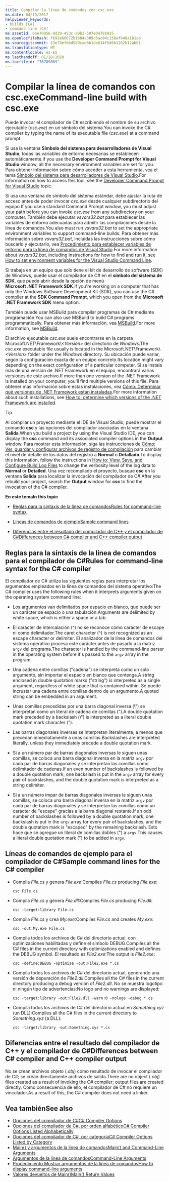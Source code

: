 ```yaml
---
title: Compilar la línea de comandos con csc.exe
ms.date: 04/19/2017
helpviewer_keywords:
- builds [C#]
- command line [C#]
ms.assetid: 66e70056-dd20-453c-a9b3-507e0478b015
ms.openlocfilehash: f692e66672b1804a309c6ac04c158af948a1b1ab
ms.sourcegitcommit: 13e79efdbd589cad6b1de634f5d6b1262b12ab01
ms.translationtype: HT
ms.contentlocale: es-ES
ms.lasthandoff: 01/28/2020
ms.locfileid: "76789869"
---
```

# <a name="command-line-build-with-cscexe"></a><span data-ttu-id="a72e6-102">Compilar la línea de comandos con csc.exe</span><span class="sxs-lookup"><span data-stu-id="a72e6-102">Command-line build with csc.exe</span></span>

<span data-ttu-id="a72e6-103">Puede invocar el compilador de C# escribiendo el nombre de su archivo ejecutable (*csc.exe*) en un símbolo del sistema.</span><span class="sxs-lookup"><span data-stu-id="a72e6-103">You can invoke the C# compiler by typing the name of its executable file (*csc.exe*) at a command prompt.</span></span>

<span data-ttu-id="a72e6-104">Si usa la ventana **Símbolo del sistema para desarrolladores de Visual Studio**, todas las variables de entorno necesarias se establecen automáticamente.</span><span class="sxs-lookup"><span data-stu-id="a72e6-104">If you use the **Developer Command Prompt for Visual Studio** window, all the necessary environment variables are set for you.</span></span> <span data-ttu-id="a72e6-105">Para obtener información sobre cómo acceder a esta herramienta, vea el tema [Símbolo del sistema para desarrolladores de Visual Studio](../../../framework/tools/developer-command-prompt-for-vs.md).</span><span class="sxs-lookup"><span data-stu-id="a72e6-105">For information on how to access this tool, see the [Developer Command Prompt for Visual Studio](../../../framework/tools/developer-command-prompt-for-vs.md) topic.</span></span>

<span data-ttu-id="a72e6-106">Si usa una ventana de símbolo del sistema estándar, debe ajustar la ruta de acceso antes de poder invocar *csc.exe* desde cualquier subdirectorio del equipo.</span><span class="sxs-lookup"><span data-stu-id="a72e6-106">If you use a standard Command Prompt window, you must adjust your path before you can invoke *csc.exe* from any subdirectory on your computer.</span></span> <span data-ttu-id="a72e6-107">También debe ejecutar *vsvars32.bat* para establecer las variables de entorno adecuadas para admitir las compilaciones desde la línea de comandos.</span><span class="sxs-lookup"><span data-stu-id="a72e6-107">You also must run *vsvars32.bat* to set the appropriate environment variables to support command-line builds.</span></span> <span data-ttu-id="a72e6-108">Para obtener más información sobre *vsvars32.bat*, incluidas las instrucciones sobre cómo buscarlo y ejecutarlo, vea [Procedimiento para establecer variables de entorno para la línea de comandos de Visual Studio](./how-to-set-environment-variables-for-the-visual-studio-command-line.md).</span><span class="sxs-lookup"><span data-stu-id="a72e6-108">For more information about *vsvars32.bat*, including instructions for how to find and run it, see [How to set environment variables for the Visual Studio Command Line](./how-to-set-environment-variables-for-the-visual-studio-command-line.md).</span></span>

<span data-ttu-id="a72e6-109">Si trabaja en un equipo que solo tiene el kit de desarrollo de software (SDK) de Windows, puede usar el compilador de C# en el **símbolo del sistema de SDK**, que puede abrir desde la opción de menú **Microsoft .NET Framework SDK**.</span><span class="sxs-lookup"><span data-stu-id="a72e6-109">If you're working on a computer that has only the Windows Software Development Kit (SDK), you can use the C# compiler at the **SDK Command Prompt**, which you open from the **Microsoft .NET Framework SDK** menu option.</span></span>

<span data-ttu-id="a72e6-110">También puede usar MSBuild para compilar programas de C# mediante programación.</span><span class="sxs-lookup"><span data-stu-id="a72e6-110">You can also use MSBuild to build C# programs programmatically.</span></span> <span data-ttu-id="a72e6-111">Para obtener más información, vea [MSBuild](/visualstudio/msbuild/msbuild).</span><span class="sxs-lookup"><span data-stu-id="a72e6-111">For more information, see [MSBuild](/visualstudio/msbuild/msbuild).</span></span>

<span data-ttu-id="a72e6-112">El archivo ejecutable *csc.exe* suele encontrarse en la carpeta Microsoft.NET\Framework\\*\<Versión>* del directorio de *Windows*.</span><span class="sxs-lookup"><span data-stu-id="a72e6-112">The *csc.exe* executable file usually is located in the Microsoft.NET\Framework\\*\<Version>* folder under the *Windows* directory.</span></span> <span data-ttu-id="a72e6-113">Su ubicación puede variar, según la configuración exacta de un equipo concreto.</span><span class="sxs-lookup"><span data-stu-id="a72e6-113">Its location might vary depending on the exact configuration of a particular computer.</span></span> <span data-ttu-id="a72e6-114">Si se instala más de una versión de .NET Framework en el equipo, encontrará varias versiones de este archivo.</span><span class="sxs-lookup"><span data-stu-id="a72e6-114">If more than one version of the .NET Framework is installed on your computer, you'll find multiple versions of this file.</span></span> <span data-ttu-id="a72e6-115">Para obtener más información sobre estas instalaciones, vea [Cómo: Determinar qué versiones de .NET Framework están instaladas](../../../framework/migration-guide/how-to-determine-which-versions-are-installed.md).</span><span class="sxs-lookup"><span data-stu-id="a72e6-115">For more information about such installations, see [How to: determine which versions of the .NET Framework are installed](../../../framework/migration-guide/how-to-determine-which-versions-are-installed.md).</span></span>

> [!TIP]
> <span data-ttu-id="a72e6-116">Al compilar un proyecto mediante el IDE de Visual Studio, puede mostrar el comando **csc** y las opciones del compilador asociadas en la ventana **Salida**.</span><span class="sxs-lookup"><span data-stu-id="a72e6-116">When you build a project by using the Visual Studio IDE, you can display the **csc** command and its associated compiler options in the **Output** window.</span></span> <span data-ttu-id="a72e6-117">Para mostrar esta información, siga las instrucciones de [Cómo: Ver, guardar y configurar archivos de registro de compilación](/visualstudio/ide/how-to-view-save-and-configure-build-log-files#to-change-the-amount-of-information-included-in-the-build-log) para cambiar el nivel de detalle de los datos del registro a **Normal** o **Detallado**.</span><span class="sxs-lookup"><span data-stu-id="a72e6-117">To display this information, follow the instructions in [How to: View, Save, and Configure Build Log Files](/visualstudio/ide/how-to-view-save-and-configure-build-log-files#to-change-the-amount-of-information-included-in-the-build-log) to change the verbosity level of the log data to **Normal** or **Detailed**.</span></span> <span data-ttu-id="a72e6-118">Una vez recompilado el proyecto, busque **csc** en la ventana **Salida** para localizar la invocación del compilador de C#.</span><span class="sxs-lookup"><span data-stu-id="a72e6-118">After you rebuild your project, search the **Output** window for **csc** to find the invocation of the C# compiler.</span></span>

 <span data-ttu-id="a72e6-119">**En este tema**</span><span class="sxs-lookup"><span data-stu-id="a72e6-119">**In this topic**</span></span>

- [<span data-ttu-id="a72e6-120">Reglas para la sintaxis de la línea de comandos</span><span class="sxs-lookup"><span data-stu-id="a72e6-120">Rules for command-line syntax</span></span>](#rules-for-command-line-syntax-for-the-c-compiler)

- [<span data-ttu-id="a72e6-121">Líneas de comandos de ejemplo</span><span class="sxs-lookup"><span data-stu-id="a72e6-121">Sample command lines</span></span>](#sample-command-lines-for-the-c-compiler)

- [<span data-ttu-id="a72e6-122">Diferencias entre el resultado del compilador de C++ y el compilador de C#</span><span class="sxs-lookup"><span data-stu-id="a72e6-122">Differences between C# compiler and C++ compiler output</span></span>](#differences-between-c-compiler-and-c-compiler-output)

## <a name="rules-for-command-line-syntax-for-the-c-compiler"></a><span data-ttu-id="a72e6-123">Reglas para la sintaxis de la línea de comandos para el compilador de C#</span><span class="sxs-lookup"><span data-stu-id="a72e6-123">Rules for command-line syntax for the C# compiler</span></span>

<span data-ttu-id="a72e6-124">El compilador de C# utiliza las siguientes reglas para interpretar los argumentos empleados en la línea de comandos del sistema operativo:</span><span class="sxs-lookup"><span data-stu-id="a72e6-124">The C# compiler uses the following rules when it interprets arguments given on the operating system command line:</span></span>

- <span data-ttu-id="a72e6-125">Los argumentos van delimitados por espacio en blanco, que puede ser un carácter de espacio o una tabulación.</span><span class="sxs-lookup"><span data-stu-id="a72e6-125">Arguments are delimited by white space, which is either a space or a tab.</span></span>

- <span data-ttu-id="a72e6-126">El carácter de intercalación (^) no se reconoce como carácter de escape ni como delimitador.</span><span class="sxs-lookup"><span data-stu-id="a72e6-126">The caret character (^) is not recognized as an escape character or delimiter.</span></span> <span data-ttu-id="a72e6-127">El analizador de la línea de comandos del sistema operativo procesa este carácter antes de pasarlo a la matriz `argv` del programa.</span><span class="sxs-lookup"><span data-stu-id="a72e6-127">The character is handled by the command-line parser in the operating system before it's passed to the `argv` array in the program.</span></span>

- <span data-ttu-id="a72e6-128">Una cadena entre comillas ("cadena") se interpreta como un solo argumento, sin importar el espacio en blanco que contenga.</span><span class="sxs-lookup"><span data-stu-id="a72e6-128">A string enclosed in double quotation marks ("string") is interpreted as a single argument, regardless of white space that is contained within.</span></span> <span data-ttu-id="a72e6-129">Se puede incrustar una cadena entre comillas dentro de un argumento.</span><span class="sxs-lookup"><span data-stu-id="a72e6-129">A quoted string can be embedded in an argument.</span></span>

- <span data-ttu-id="a72e6-130">Unas comillas precedidas por una barra diagonal inversa (\\") se interpretan como un literal de cadena de comillas (").</span><span class="sxs-lookup"><span data-stu-id="a72e6-130">A double quotation mark preceded by a backslash (\\") is interpreted as a literal double quotation mark character (").</span></span>

- <span data-ttu-id="a72e6-131">Las barras diagonales inversas se interpretan literalmente, a menos que precedan inmediatamente a unas comillas.</span><span class="sxs-lookup"><span data-stu-id="a72e6-131">Backslashes are interpreted literally, unless they immediately precede a double quotation mark.</span></span>

- <span data-ttu-id="a72e6-132">Si a un número par de barras diagonales inversas le siguen unas comillas, se coloca una barra diagonal inversa en la matriz `argv` por cada par de barras diagonales y se interpretan las comillas como delimitador de cadenas.</span><span class="sxs-lookup"><span data-stu-id="a72e6-132">If an even number of backslashes is followed by a double quotation mark, one backslash is put in the `argv` array for every pair of backslashes, and the double quotation mark is interpreted as a string delimiter.</span></span>

- <span data-ttu-id="a72e6-133">Si a un número impar de barras diagonales inversas le siguen unas comillas, se coloca una barra diagonal inversa en la matriz `argv` por cada par de barras diagonales y se interpretan las comillas como un carácter de "escape" gracias a la barra diagonal restante.</span><span class="sxs-lookup"><span data-stu-id="a72e6-133">If an odd number of backslashes is followed by a double quotation mark, one backslash is put in the `argv` array for every pair of backslashes, and the double quotation mark is "escaped" by the remaining backslash.</span></span> <span data-ttu-id="a72e6-134">Esto hace que se agregue un literal de comillas dobles (") a `argv`.</span><span class="sxs-lookup"><span data-stu-id="a72e6-134">This causes a literal double quotation mark (") to be added in `argv`.</span></span>

## <a name="sample-command-lines-for-the-c-compiler"></a><span data-ttu-id="a72e6-135">Líneas de comandos de ejemplo para el compilador de C#</span><span class="sxs-lookup"><span data-stu-id="a72e6-135">Sample command lines for the C# compiler</span></span>

- <span data-ttu-id="a72e6-136">Compila *File.cs* y genera *File.exe*:</span><span class="sxs-lookup"><span data-stu-id="a72e6-136">Compiles *File.cs* producing *File.exe*:</span></span>

  ```console
  csc File.cs
  ```

- <span data-ttu-id="a72e6-137">Compila *File.cs* y genera *File.dll*:</span><span class="sxs-lookup"><span data-stu-id="a72e6-137">Compiles *File.cs* producing *File.dll*:</span></span>

  ```console
  csc -target:library File.cs
  ```

- <span data-ttu-id="a72e6-138">Compila *File.cs* y crea *My.exe*:</span><span class="sxs-lookup"><span data-stu-id="a72e6-138">Compiles *File.cs* and creates *My.exe*:</span></span>

  ```console
  csc -out:My.exe File.cs
  ```

- <span data-ttu-id="a72e6-139">Compila todos los archivos de C# del directorio actual, con optimizaciones habilitadas y define el símbolo DEBUG.</span><span class="sxs-lookup"><span data-stu-id="a72e6-139">Compiles all the C# files in the current directory with optimizations enabled and defines the DEBUG symbol.</span></span> <span data-ttu-id="a72e6-140">El resultado es *File2.exe*:</span><span class="sxs-lookup"><span data-stu-id="a72e6-140">The output is *File2.exe*:</span></span>

  ```console
  csc -define:DEBUG -optimize -out:File2.exe *.cs
  ```

- <span data-ttu-id="a72e6-141">Compila todos los archivos de C# del directorio actual, generando una versión de depuración de *File2.dll*.</span><span class="sxs-lookup"><span data-stu-id="a72e6-141">Compiles all the C# files in the current directory producing a debug version of *File2.dll*.</span></span> <span data-ttu-id="a72e6-142">No se muestra logotipo ni ningún tipo de advertencias:</span><span class="sxs-lookup"><span data-stu-id="a72e6-142">No logo and no warnings are displayed:</span></span>

  ```console
  csc -target:library -out:File2.dll -warn:0 -nologo -debug *.cs
  ```

- <span data-ttu-id="a72e6-143">Compila todos los archivos de C# del directorio actual en *Something.xyz* (un DLL):</span><span class="sxs-lookup"><span data-stu-id="a72e6-143">Compiles all the C# files in the current directory to *Something.xyz* (a DLL):</span></span>

  ```console
  csc -target:library -out:Something.xyz *.cs
  ```

## <a name="differences-between-c-compiler-and-c-compiler-output"></a><span data-ttu-id="a72e6-144">Diferencias entre el resultado del compilador de C++ y el compilador de C#</span><span class="sxs-lookup"><span data-stu-id="a72e6-144">Differences between C# compiler and C++ compiler output</span></span>

<span data-ttu-id="a72e6-145">No se crean archivos objeto (*.obj*) como resultado de invocar el compilador de C#; se crean directamente archivos de salida.</span><span class="sxs-lookup"><span data-stu-id="a72e6-145">There are no object (*.obj*) files created as a result of invoking the C# compiler; output files are created directly.</span></span> <span data-ttu-id="a72e6-146">Como consecuencia de ello, el compilador de C# no requiere un vinculador.</span><span class="sxs-lookup"><span data-stu-id="a72e6-146">As a result of this, the C# compiler does not need a linker.</span></span>

## <a name="see-also"></a><span data-ttu-id="a72e6-147">Vea también</span><span class="sxs-lookup"><span data-stu-id="a72e6-147">See also</span></span>

- [<span data-ttu-id="a72e6-148">Opciones del compilador de C#</span><span class="sxs-lookup"><span data-stu-id="a72e6-148">C# Compiler Options</span></span>](./index.md)
- [<span data-ttu-id="a72e6-149">Opciones del compilador de C#, por orden alfabético</span><span class="sxs-lookup"><span data-stu-id="a72e6-149">C# Compiler Options Listed Alphabetically</span></span>](./listed-alphabetically.md)
- [<span data-ttu-id="a72e6-150">Opciones del compilador de C#, por categoría</span><span class="sxs-lookup"><span data-stu-id="a72e6-150">C# Compiler Options Listed by Category</span></span>](./listed-by-category.md)
- [<span data-ttu-id="a72e6-151">Main() y argumentos de la línea de comandos</span><span class="sxs-lookup"><span data-stu-id="a72e6-151">Main() and Command-Line Arguments</span></span>](../../programming-guide/main-and-command-args/index.md)
- [<span data-ttu-id="a72e6-152">Argumentos de la línea de comandos</span><span class="sxs-lookup"><span data-stu-id="a72e6-152">Command-Line Arguments</span></span>](../../programming-guide/main-and-command-args/command-line-arguments.md)
- [<span data-ttu-id="a72e6-153">Procedimiento Mostrar argumentos de la línea de comandos</span><span class="sxs-lookup"><span data-stu-id="a72e6-153">How to display command-line arguments</span></span>](../../programming-guide/main-and-command-args/how-to-display-command-line-arguments.md)
- [<span data-ttu-id="a72e6-154">Valores devueltos de Main()</span><span class="sxs-lookup"><span data-stu-id="a72e6-154">Main() Return Values</span></span>](../../programming-guide/main-and-command-args/main-return-values.md)
